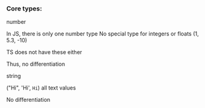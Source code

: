 ### Core types:

number

In JS, there is only one number type
No special type for integers or floats
(1, 5.3, -10)

TS does not have these either

Thus, no differentiation

string

("Hi", 'Hi', `Hi`)
all text values

No differentiation
